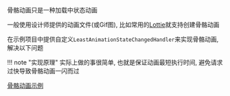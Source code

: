 骨骼动画只是一种加载中状态动画

一般使用设计师提供的动画文件(或Gif图), 比如常用的[Lottie](https://airbnb.design/lottie/)就支持创建骨骼动画


在示例项目中提供自定义`LeastAnimationStateChangedHandler`来实现骨骼动画, 解决以下问题

!!! note "实现原理"
    实际上做的事很简单, 也就是保证动画最短执行时间, 避免请求过快导致骨骼动画一闪而过

[骨骼动画示例](https://github.com/liangjingkanji/StateLayout/blob/23b62cfe221639dd407bc1d61b3bdb27e1856ed0/app/src/main/java/com/example/statelayout/ui/activity/SkeletonAnimationActivity.kt)